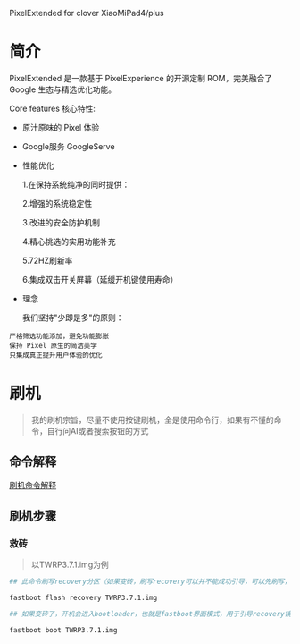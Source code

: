 PixelExtended for clover XiaoMiPad4/plus

# 简介

PixelExtended 是一款基于 PixelExperience 的开源定制 ROM，完美融合了 Google 生态与精选优化功能。

Core features 核心特性:

* 原汁原味的 Pixel 体验

* Google服务 GoogleServe

* 性能优化

    1.在保持系统纯净的同时提供：

    2.增强的系统稳定性

    3.改进的安全防护机制

    4.精心挑选的实用功能补充

    5.72HZ刷新率

    6.集成双击开关屏幕（延缓开机键使用寿命）

* 理念

    我们坚持"少即是多"的原则：

```
严格筛选功能添加，避免功能膨胀
保持 Pixel 原生的简洁美学
只集成真正提升用户体验的优化
```


# 刷机

> 我的刷机宗旨，尽量不使用按键刷机，全是使用命令行，如果有不懂的命令，自行问AI或者搜索按钮的方式

## 命令解释

[刷机命令解释](./Command.md)

## 刷机步骤

### 救砖

> 以TWRP3.7.1.img为例

```zsh
## 此命令刷写recovery分区（如果变砖，刷写recovery可以并不能成功引导，可以先刷写，再用boot命令引动recovery即可）

fastboot flash recovery TWRP3.7.1.img

## 如果变砖了，开机会进入bootloader，也就是fastboot界面模式，用于引导recovery镜像，进入recovery后就能救砖了

fastboot boot TWRP3.7.1.img
```

